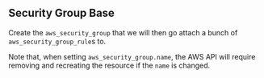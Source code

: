 ## Security Group Base

Create the `aws_security_group` that we will then go attach a bunch of
`aws_security_group_rule`s to.

Note that, when setting `aws_security_group.name`, the AWS API will require
removing and recreating the resource if the `name` is changed.

